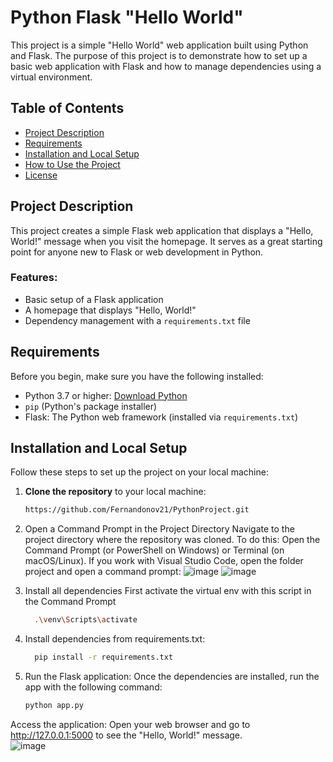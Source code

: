 # Python Flask "Hello World"

This project is a simple "Hello World" web application built using Python and Flask. The purpose of this project is to demonstrate how to set up a basic web application with Flask and how to manage dependencies using a virtual environment.

## Table of Contents

- [Project Description](#project-description)
- [Requirements](#requirements)
- [Installation and Local Setup](#installation-and-local-setup)
- [How to Use the Project](#how-to-use-the-project)
- [License](#license)

## Project Description

This project creates a simple Flask web application that displays a "Hello, World!" message when you visit the homepage. It serves as a great starting point for anyone new to Flask or web development in Python.

### Features:
- Basic setup of a Flask application
- A homepage that displays "Hello, World!"
- Dependency management with a `requirements.txt` file

## Requirements

Before you begin, make sure you have the following installed:

- Python 3.7 or higher: [Download Python](https://www.python.org/downloads/)
- `pip` (Python's package installer)
- Flask: The Python web framework (installed via `requirements.txt`)

## Installation and Local Setup

Follow these steps to set up the project on your local machine:

1. **Clone the repository** to your local machine:

   ```bash
   https://github.com/Fernandonov21/PythonProject.git
2. Open a Command Prompt in the Project Directory
Navigate to the project directory where the repository was cloned. To do this:
Open the Command Prompt (or PowerShell on Windows) or Terminal (on macOS/Linux).
If you work with Visual Studio Code, open the folder project and open a command prompt:
![image](https://github.com/user-attachments/assets/16922650-ead3-4926-ab60-f21f30948f5a)
![image](https://github.com/user-attachments/assets/a7004a8c-0080-4b8b-bfa5-a6a3f1c6fd77)

3. Install all dependencies
First activate the virtual env with this script in the Command Prompt
    ```bash
      .\venv\Scripts\activate
    ```
4. Install dependencies from requirements.txt:
    ```bash
      pip install -r requirements.txt
    ```
5. Run the Flask application:
Once the dependencies are installed, run the app with the following command:

    ```bash
    python app.py
    ```
Access the application:
Open your web browser and go to http://127.0.0.1:5000 to see the "Hello, World!" message.    
![image](https://github.com/user-attachments/assets/2254e28b-29f9-4a86-aaea-37eefa4839e5)
   

    



   
